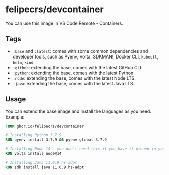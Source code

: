 # felipecrs/devcontainer

You can use this image in VS Code Remote - Containers.

## Tags

- `:base` and `:latest`: comes with some common dependencies and developer tools, such as Pyenv, Volta, SDKMAN!, Docker CLI, `kubectl`, `helm`, `kind`.
- `:github`: extending the base, comes with the latest GitHub CLI.
- `:python`: extending the base, comes with the latest Python.
- `:node`: extending the base, comes with the latest Node LTS.
- `:java`: extending the base, comes with the latest Java LTS.

## Usage

You can extend the base image and install the languages as you need. Example:

```Dockerfile
FROM ghcr.io/felipecrs/devcontainer

# Installing Python 3.7.9
RUN pyenv install 3.7.9 && pyenv global 3.7.9

# Installing Node 14 - you don't need this if you have it pinned in your package.json (volta pin node)
RUN volta install node@14

# Installing Java 11.0.9.hs-adpt
RUN sdk install java 11.0.9.hs-adpt
```
